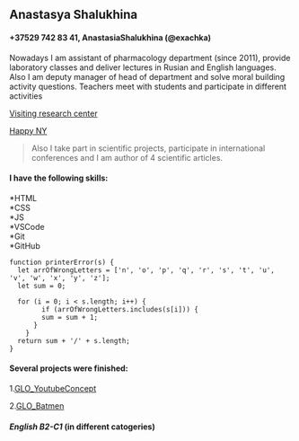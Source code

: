 ## **Anastasya Shalukhina**

#### +37529 742 83 41, AnastasiaShalukhina (@exachka)

Nowadays I am assistant of pharmacology department (since 2011), provide laboratory classes and deliver lectures in Rusian and English languages. Also I am deputy manager of head of department and solve moral building activity questions. Teachers meet with students and participate in different activities

[Visiting research center](https://www.bsmu.by/page/3/6798/ "Head of research center describes the aim and methods of pre-clinical experiments")

[Happy NY](https://www.bsmu.by/page/3/8223/ "Celebrating New Year, Secret Santa game")

> Also I take part in scientific projects, participate in international conferences and I am author of 4 scientific articles.

#### I have the following skills:

*HTML  
*CSS  
*JS  
*VSCode  
*Git  
*GitHub

```
function printerError(s) {
  let arrOfWrongLetters = ['n', 'o', 'p', 'q', 'r', 's', 't', 'u', 'v', 'w', 'x', 'y', 'z'];
  let sum = 0;

  for (i = 0; i < s.length; i++) {
        if (arrOfWrongLetters.includes(s[i])) {
        sum = sum + 1;
      }
    }
  return sum + '/' + s.length;
}

```

#### Several projects were finished:

1.[GLO_YoutubeConcept](https://anastasiashalukhina.github.io/youtube-concept/)

2.[GLO_Batmen](https://anastasiashalukhina.github.io/Batmen-GLO/)

#### _English B2-C1_ (in different catogeries)
